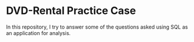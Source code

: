 # DVD-Rental Practice Case
In this repository, I try to answer some of the questions asked using SQL as an application for analysis.
